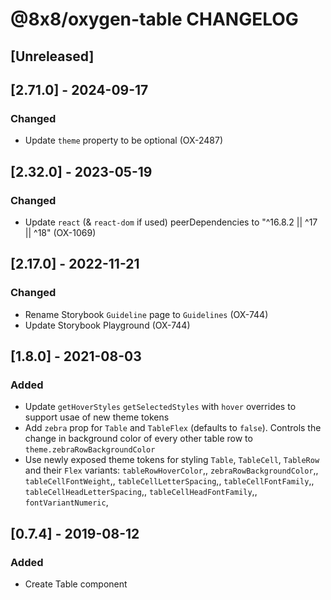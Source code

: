 # @8x8/oxygen-table CHANGELOG

## [Unreleased]

## [2.71.0] - 2024-09-17

### Changed

- Update `theme` property to be optional (OX-2487)

## [2.32.0] - 2023-05-19

### Changed

- Update `react` (& `react-dom` if used) peerDependencies to "^16.8.2 || ^17 || ^18" (OX-1069)

## [2.17.0] - 2022-11-21

### Changed

- Rename Storybook `Guideline` page to `Guidelines` (OX-744)
- Update Storybook Playground (OX-744)

## [1.8.0] - 2021-08-03

### Added

- Update `getHoverStyles` `getSelectedStyles` with `hover` overrides to support usae of new theme tokens
- Add `zebra` prop for `Table` and `TableFlex` (defaults to `false`). Controls the change in background color of every other table row to `theme.zebraRowBackgroundColor`
- Use newly exposed theme tokens for styling `Table`, `TableCell`, `TableRow` and their `Flex` variants: `tableRowHoverColor`,, `zebraRowBackgroundColor`,, `tableCellFontWeight`,, `tableCellLetterSpacing`,, `tableCellFontFamily`,, `tableCellHeadLetterSpacing`,, `tableCellHeadFontFamily`,, `fontVariantNumeric`,

## [0.7.4] - 2019-08-12

### Added

- Create Table component
